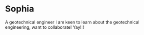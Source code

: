 # Sophia
A geotechnical engineer
I am keen to learn about the geotechnical engineering, want to collaborate!
Yay!!!
